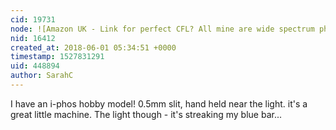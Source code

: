 ```yaml
---
cid: 19731
node: ![Amazon UK - Link for perfect CFL? All mine are wide spectrum phosphor!](../notes/SarahC/05-31-2018/amazon-uk-link-for-perfect-cfl-all-mine-are-wide-spectrum-phosphor)
nid: 16412
created_at: 2018-06-01 05:34:51 +0000
timestamp: 1527831291
uid: 448894
author: SarahC
---
```


I have an i-phos hobby model!
0.5mm slit, hand held near the light. it's a great little machine. The light though - it's streaking my blue bar...